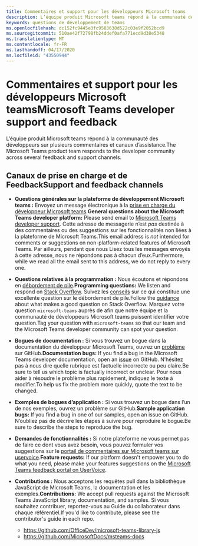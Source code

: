 ```yaml
---
title: Commentaires et support pour les développeurs Microsoft teams
description: L’équipe produit Microsoft teams répond à la communauté des développeurs sur plusieurs commentaires et canaux d’assistance.
keywords: questions de développement de teams
ms.openlocfilehash: dc152fc9445e3fc9583638d522c03e9f2052bcd9
ms.sourcegitcommit: 510ae42f72798fb24ddef0afa771ecd9d38e5348
ms.translationtype: MT
ms.contentlocale: fr-FR
ms.lasthandoff: 04/17/2020
ms.locfileid: "43550944"
---
```

# <a name="microsoft-teams-developer-support-and-feedback"></a><span data-ttu-id="2d6df-104">Commentaires et support pour les développeurs Microsoft teams</span><span class="sxs-lookup"><span data-stu-id="2d6df-104">Microsoft Teams developer support and feedback</span></span>

<span data-ttu-id="2d6df-105">L’équipe produit Microsoft teams répond à la communauté des développeurs sur plusieurs commentaires et canaux d’assistance.</span><span class="sxs-lookup"><span data-stu-id="2d6df-105">The Microsoft Teams product team responds to the developer community across several feedback and support channels.</span></span>

## <a name="support-and-feedback-channels"></a><span data-ttu-id="2d6df-106">Canaux de prise en charge et de Feedback</span><span class="sxs-lookup"><span data-stu-id="2d6df-106">Support and feedback channels</span></span>

- <span data-ttu-id="2d6df-107">**Questions générales sur la plateforme de développement Microsoft teams :** Envoyez un message électronique à la [prise en charge du développeur Microsoft teams](mailto:microsoftteamsdev@microsoft.com).</span><span class="sxs-lookup"><span data-stu-id="2d6df-107">**General questions about the Microsoft Teams developer platform:** Please send email to [Microsoft Teams developer support](mailto:microsoftteamsdev@microsoft.com).</span></span> <span data-ttu-id="2d6df-108">Cette adresse de messagerie n’est _pas_ destinée à des commentaires ou des suggestions sur les fonctionnalités non liées à la plateforme de Microsoft Teams.</span><span class="sxs-lookup"><span data-stu-id="2d6df-108">This email address is _not_ intended for comments or suggestions on non-platform-related features of Microsoft Teams.</span></span> <span data-ttu-id="2d6df-109">Par ailleurs, pendant que nous Lisez tous les messages envoyés à cette adresse, nous ne répondons pas à chacun d’eux.</span><span class="sxs-lookup"><span data-stu-id="2d6df-109">Furthermore, while we read all the email sent to this address, we do not reply to every one.</span></span>

- <span data-ttu-id="2d6df-110">**Questions relatives à la programmation :** Nous écoutons et répondons en [débordement de pile](http://stackoverflow.com/questions/tagged/microsoft-teams).</span><span class="sxs-lookup"><span data-stu-id="2d6df-110">**Programming questions:** We listen and respond on [Stack Overflow](http://stackoverflow.com/questions/tagged/microsoft-teams).</span></span> <span data-ttu-id="2d6df-111">Suivez les [conseils](http://stackoverflow.com/tour) sur ce qui constitue une excellente question sur le débordement de pile.</span><span class="sxs-lookup"><span data-stu-id="2d6df-111">Follow the [guidance](http://stackoverflow.com/tour) about what makes a good question on Stack Overflow.</span></span> <span data-ttu-id="2d6df-112">Marquez votre question `microsoft-teams` auprès de afin que notre équipe et la communauté de développeurs Microsoft teams puissent identifier votre question.</span><span class="sxs-lookup"><span data-stu-id="2d6df-112">Tag your question with `microsoft-teams` so that our team and the Microsoft Teams developer community can spot your question.</span></span>

- <span data-ttu-id="2d6df-113">**Bogues de documentation :** Si vous trouvez un bogue dans la documentation du développeur Microsoft Teams, ouvrez un [problème](https://github.com/MicrosoftDocs/msteams-docs/issues) sur GitHub.</span><span class="sxs-lookup"><span data-stu-id="2d6df-113">**Documentation bugs:** If you find a bug in the Microsoft Teams developer documentation, open an [issue](https://github.com/MicrosoftDocs/msteams-docs/issues) on GitHub.</span></span> <span data-ttu-id="2d6df-114">N’hésitez pas à nous dire quelle rubrique est factuelle incorrecte ou peu claire.</span><span class="sxs-lookup"><span data-stu-id="2d6df-114">Be sure to tell us which topic is factually incorrect or unclear.</span></span> <span data-ttu-id="2d6df-115">Pour nous aider à résoudre le problème plus rapidement, indiquez le texte à modifier.</span><span class="sxs-lookup"><span data-stu-id="2d6df-115">To help us fix the problem more quickly, quote the text to be changed.</span></span>

- <span data-ttu-id="2d6df-116">**Exemples de bogues d’application :** Si vous trouvez un bogue dans l’un de nos exemples, ouvrez un problème sur GitHub.</span><span class="sxs-lookup"><span data-stu-id="2d6df-116">**Sample application bugs:** If you find a bug in one of our samples, open an issue on GitHub.</span></span> <span data-ttu-id="2d6df-117">N’oubliez pas de décrire les étapes à suivre pour reproduire le bogue.</span><span class="sxs-lookup"><span data-stu-id="2d6df-117">Be sure to describe the steps to reproduce the bug.</span></span>

- <span data-ttu-id="2d6df-118">**Demandes de fonctionnalités :** Si notre plateforme ne vous permet pas de faire ce dont vous avez besoin, vous pouvez formuler vos suggestions sur le [portail de commentaires sur Microsoft teams sur uservoice](https://aka.ms/microsoftteamsplatformsuggestions).</span><span class="sxs-lookup"><span data-stu-id="2d6df-118">**Feature requests:** If our platform doesn't empower you to do what you need, please make your features suggestions on the [Microsoft Teams feedback portal on UserVoice](https://aka.ms/microsoftteamsplatformsuggestions).</span></span>

- <span data-ttu-id="2d6df-119">**Contributions :** Nous acceptons les requêtes pull dans la bibliothèque JavaScript de Microsoft Teams, la documentation et les exemples.</span><span class="sxs-lookup"><span data-stu-id="2d6df-119">**Contributions:** We accept pull requests against the Microsoft Teams JavaScript library, documentation, and samples.</span></span> <span data-ttu-id="2d6df-120">Si vous souhaitez contribuer, reportez-vous au Guide du collaborateur dans chaque référentiel.</span><span class="sxs-lookup"><span data-stu-id="2d6df-120">If you'd like to contribute, please see the contributor's guide in each repo.</span></span>

  * https://github.com/OfficeDev/microsoft-teams-library-js
  * https://github.com/MicrosoftDocs/msteams-docs
